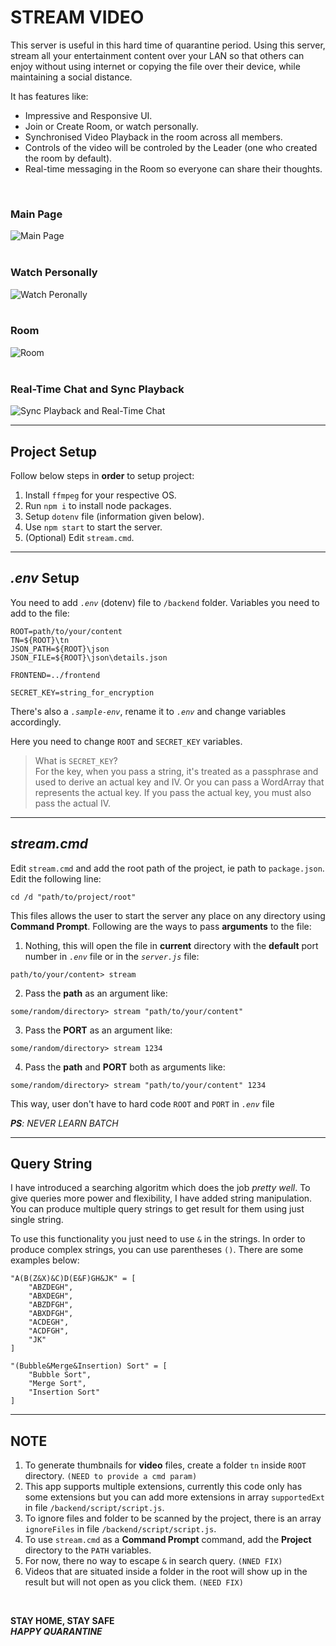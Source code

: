 # STREAM VIDEO

This server is useful in this hard time of quarantine period. Using this server, stream all your entertainment content over your LAN so that others can enjoy without using internet or copying the file over their device, while maintaining a social distance.

It has features like:

-   Impressive and Responsive UI.
-   Join or Create Room, or watch personally.
-   Synchronised Video Playback in the room across all members.
-   Controls of the video will be controled by the Leader (one who created the room by default).
-   Real-time messaging in the Room so everyone can share their thoughts.

<br>

### Main Page

![Main Page](https://raw.githubusercontent.com/mrbing47/Stream-Video/master/assets/index.png)
<br>
<br>

### Watch Personally

![Watch Peronally](https://raw.githubusercontent.com/mrbing47/Stream-Video/master/assets/watch-personal.png)
<br>
<br>

### Room

![Room](https://raw.githubusercontent.com/mrbing47/Stream-Video/master/assets/room.png)
<br>
<br>

### Real-Time Chat and Sync Playback

![Sync Playback and Real-Time Chat](https://raw.githubusercontent.com/mrbing47/Stream-Video/master/assets/stream-video-room.gif)

---

## Project Setup

Follow below steps in **order** to setup project:

1. Install `ffmpeg` for your respective OS.
2. Run `npm i` to install node packages.
3. Setup `dotenv` file (information given below).
4. Use `npm start` to start the server.
5. (Optional) Edit `stream.cmd`.

---

## _.env_ Setup

You need to add _`.env`_ (dotenv) file to `/backend` folder. Variables you need to add to the file:

```
ROOT=path/to/your/content
TN=${ROOT}\tn
JSON_PATH=${ROOT}\json
JSON_FILE=${ROOT}\json\details.json

FRONTEND=../frontend

SECRET_KEY=string_for_encryption
```

There's also a _`.sample-env`_, rename it to _`.env`_ and change variables accordingly.

Here you need to change `ROOT` and `SECRET_KEY` variables. <br>

> What is `SECRET_KEY`?<br>
> For the key, when you pass a string, it's treated as a passphrase and used to derive an actual key and IV. Or you can pass a WordArray that represents the actual key. If you pass the actual key, you must also pass the actual IV.

---

## _stream.cmd_

Edit `stream.cmd` and add the root path of the project, ie path to `package.json`. Edit the following line:

```
cd /d "path/to/project/root"
```

This files allows the user to start the server any place on any directory using **Command Prompt**. Following are the ways to pass **arguments** to the file:

1. Nothing, this will open the file in **current** directory with the **default** port number in _`.env`_ file or in the _`server.js`_ file:

```
path/to/your/content> stream
```

2. Pass the **path** as an argument like:

```
some/random/directory> stream "path/to/your/content"
```

3. Pass the **PORT** as an argument like:

```
some/random/directory> stream 1234
```

4. Pass the **path** and **PORT** both as arguments like:

```
some/random/directory> stream "path/to/your/content" 1234
```

This way, user don't have to hard code `ROOT` and `PORT` in _`.env`_ file

_**PS**: NEVER LEARN BATCH_

---

## Query String

I have introduced a searching algoritm which does the job _*pretty well*_. To give queries more power and flexibility, I have added string manipulation. You can produce multiple query strings to get result for them using just single string.

To use this functionality you just need to use `&` in the strings. In order to produce complex strings, you can use parentheses `()`. There are some examples below:

```
"A(B(Z&X)&C)D(E&F)GH&JK" = [
    "ABZDEGH",
    "ABXDEGH",
    "ABZDFGH",
    "ABXDFGH",
    "ACDEGH",
    "ACDFGH",
    "JK"
]

"(Bubble&Merge&Insertion) Sort" = [
    "Bubble Sort",
    "Merge Sort",
    "Insertion Sort"
]
```

---

## NOTE

1. To generate thumbnails for **video** files, create a folder `tn` inside `ROOT` directory. `(NEED to provide a cmd param)`
2. This app supports multiple extensions, currently this code only has some extensions but you can add more extensions in array `supportedExt` in file `/backend/script/script.js`.
3. To ignore files and folder to be scanned by the project, there is an array `ignoreFiles` in file `/backend/script/script.js`.
4. To use `stream.cmd` as a **Command Prompt** command, add the **Project** directory to the `PATH` variables.
5. For now, there no way to escape `&` in search query. `(NNED FIX)`
6. Videos that are situated inside a folder in the root will show up in the result but will not open as you click them. `(NEED FIX)`

</br>

**STAY HOME, STAY SAFE** </br>
**_HAPPY QUARANTINE_**
